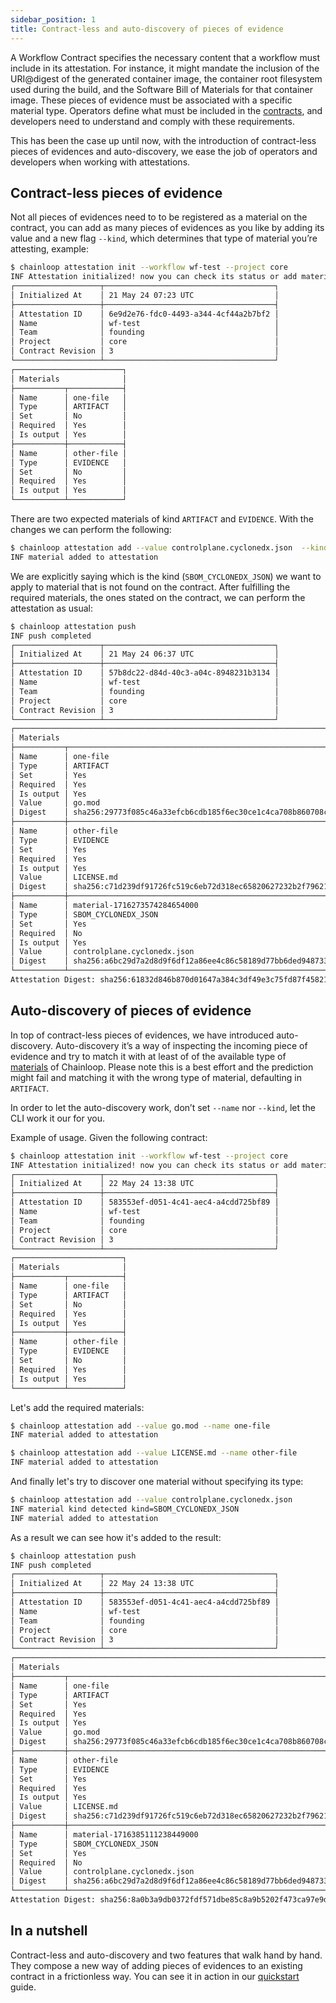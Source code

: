 ```yaml
---
sidebar_position: 1
title: Contract-less and auto-discovery of pieces of evidence
---
```

A Workflow Contract specifies the necessary content that a workflow must include in its attestation. For instance, it might mandate the inclusion of the URI@digest of the generated container image, the container root filesystem used during the build, and the Software Bill of Materials for that container image. These pieces of evidence must be associated with a specific material type. Operators define what must be included in the [contracts](operator/contract.mdx), and developers need to understand and comply with these requirements.

This has been the case up until now, with the introduction of contract-less pieces of evidences and auto-discovery, we ease the job of operators and developers when working with attestations.

## Contract-less pieces of evidence
Not all pieces of evidences need to to be registered as a material on the contract, you can add as many pieces of evidences as you like by adding 
its value and a new flag `--kind`, which determines that type of material you’re attesting, example:

```bash
$ chainloop attestation init --workflow wf-test --project core
INF Attestation initialized! now you can check its status or add materials to it
┌───────────────────┬──────────────────────────────────────┐
│ Initialized At    │ 21 May 24 07:23 UTC                  │
├───────────────────┼──────────────────────────────────────┤
│ Attestation ID    │ 6e9d2e76-fdc0-4493-a344-4cf44a2b7bf2 │
│ Name              │ wf-test                              │
│ Team              │ founding                             │
│ Project           │ core                                 │
│ Contract Revision │ 3                                    │
└───────────────────┴──────────────────────────────────────┘
┌────────────────────────┐
│ Materials              │
├───────────┬────────────┤
│ Name      │ one-file   │
│ Type      │ ARTIFACT   │
│ Set       │ No         │
│ Required  │ Yes        │
│ Is output │ Yes        │
├───────────┼────────────┤
│ Name      │ other-file │
│ Type      │ EVIDENCE   │
│ Set       │ No         │
│ Required  │ Yes        │
│ Is output │ Yes        │
└───────────┴────────────┘
```
There are two expected materials of kind `ARTIFACT` and `EVIDENCE`. With the changes we can perform the following:

```bash
$ chainloop attestation add --value controlplane.cyclonedx.json  --kind SBOM_CYCLONEDX_JSON
INF material added to attestation
```
We are explicitly saying which is the kind (`SBOM_CYCLONEDX_JSON`) we want to apply to material that is not found on the contract. After fulfilling the required materials, 
the ones stated on the contract, we can perform the attestation as usual:

```bash
$ chainloop attestation push
INF push completed
┌───────────────────┬──────────────────────────────────────┐
│ Initialized At    │ 21 May 24 06:37 UTC                  │
├───────────────────┼──────────────────────────────────────┤
│ Attestation ID    │ 57b8dc22-d84d-40c3-a04c-8948231b3134 │
│ Name              │ wf-test                              │
│ Team              │ founding                             │
│ Project           │ core                                 │
│ Contract Revision │ 3                                    │
└───────────────────┴──────────────────────────────────────┘
┌─────────────────────────────────────────────────────────────────────────────────────┐
│ Materials                                                                           │
├───────────┬─────────────────────────────────────────────────────────────────────────┤
│ Name      │ one-file                                                                │
│ Type      │ ARTIFACT                                                                │
│ Set       │ Yes                                                                     │
│ Required  │ Yes                                                                     │
│ Is output │ Yes                                                                     │
│ Value     │ go.mod                                                                  │
│ Digest    │ sha256:29773f085c46a33efcb6cdb185f6ec30ce1c4ca708b860708cd055b70488ef4d │
├───────────┼─────────────────────────────────────────────────────────────────────────┤
│ Name      │ other-file                                                              │
│ Type      │ EVIDENCE                                                                │
│ Set       │ Yes                                                                     │
│ Required  │ Yes                                                                     │
│ Is output │ Yes                                                                     │
│ Value     │ LICENSE.md                                                              │
│ Digest    │ sha256:c71d239df91726fc519c6eb72d318ec65820627232b2f796219e87dcf35d0ab4 │
├───────────┼─────────────────────────────────────────────────────────────────────────┤
│ Name      │ material-1716273574284654000                                            │
│ Type      │ SBOM_CYCLONEDX_JSON                                                     │
│ Set       │ Yes                                                                     │
│ Required  │ No                                                                      │
│ Is output │ Yes                                                                     │
│ Value     │ controlplane.cyclonedx.json                                             │
│ Digest    │ sha256:a6bc29d7a2d8d9f6df12a86ee4c86c58189d77bb6ded9487330c39f46ee00d9a │
└───────────┴─────────────────────────────────────────────────────────────────────────┘
Attestation Digest: sha256:61832d846b870d01647a384c3df49e3c75fd87f45821c9295d97ab91d5bae198
```

## Auto-discovery of pieces of evidence
In top of contract-less pieces of evidences, we have introduced auto-discovery. Auto-discovery it’s a way of inspecting the incoming piece of evidence and try to match it with at least of of the available type of [materials](operator/contract.mdx#material-schema) of Chainloop. Please note this is a best effort and the prediction might fail and matching it with the wrong type of material, defaulting in `ARTIFACT`.

In order to let the auto-discovery work, don’t set `--name` nor `--kind`, let the CLI work it our for you.

Example of usage. Given the following contract:

```bash
$ chainloop attestation init --workflow wf-test --project core
INF Attestation initialized! now you can check its status or add materials to it
┌───────────────────┬──────────────────────────────────────┐
│ Initialized At    │ 22 May 24 13:38 UTC                  │
├───────────────────┼──────────────────────────────────────┤
│ Attestation ID    │ 583553ef-d051-4c41-aec4-a4cdd725bf89 │
│ Name              │ wf-test                              │
│ Team              │ founding                             │
│ Project           │ core                                 │
│ Contract Revision │ 3                                    │
└───────────────────┴──────────────────────────────────────┘
┌────────────────────────┐
│ Materials              │
├───────────┬────────────┤
│ Name      │ one-file   │
│ Type      │ ARTIFACT   │
│ Set       │ No         │
│ Required  │ Yes        │
│ Is output │ Yes        │
├───────────┼────────────┤
│ Name      │ other-file │
│ Type      │ EVIDENCE   │
│ Set       │ No         │
│ Required  │ Yes        │
│ Is output │ Yes        │
└───────────┴────────────┘
```
Let's add the required materials:

```bash
$ chainloop attestation add --value go.mod --name one-file
INF material added to attestation

$ chainloop attestation add --value LICENSE.md --name other-file
INF material added to attestation
```
And finally let's try to discover one material without specifying its type:

```bash
$ chainloop attestation add --value controlplane.cyclonedx.json
INF material kind detected kind=SBOM_CYCLONEDX_JSON
INF material added to attestation
```
As a result we can see how it's added to the result:

```bash
$ chainloop attestation push
INF push completed
┌───────────────────┬──────────────────────────────────────┐
│ Initialized At    │ 22 May 24 13:38 UTC                  │
├───────────────────┼──────────────────────────────────────┤
│ Attestation ID    │ 583553ef-d051-4c41-aec4-a4cdd725bf89 │
│ Name              │ wf-test                              │
│ Team              │ founding                             │
│ Project           │ core                                 │
│ Contract Revision │ 3                                    │
└───────────────────┴──────────────────────────────────────┘
┌─────────────────────────────────────────────────────────────────────────────────────┐
│ Materials                                                                           │
├───────────┬─────────────────────────────────────────────────────────────────────────┤
│ Name      │ one-file                                                                │
│ Type      │ ARTIFACT                                                                │
│ Set       │ Yes                                                                     │
│ Required  │ Yes                                                                     │
│ Is output │ Yes                                                                     │
│ Value     │ go.mod                                                                  │
│ Digest    │ sha256:29773f085c46a33efcb6cdb185f6ec30ce1c4ca708b860708cd055b70488ef4d │
├───────────┼─────────────────────────────────────────────────────────────────────────┤
│ Name      │ other-file                                                              │
│ Type      │ EVIDENCE                                                                │
│ Set       │ Yes                                                                     │
│ Required  │ Yes                                                                     │
│ Is output │ Yes                                                                     │
│ Value     │ LICENSE.md                                                              │
│ Digest    │ sha256:c71d239df91726fc519c6eb72d318ec65820627232b2f796219e87dcf35d0ab4 │
├───────────┼─────────────────────────────────────────────────────────────────────────┤
│ Name      │ material-1716385111238449000                                            │
│ Type      │ SBOM_CYCLONEDX_JSON                                                     │
│ Set       │ Yes                                                                     │
│ Required  │ No                                                                      │
│ Value     │ controlplane.cyclonedx.json                                             │
│ Digest    │ sha256:a6bc29d7a2d8d9f6df12a86ee4c86c58189d77bb6ded9487330c39f46ee00d9a │
└───────────┴─────────────────────────────────────────────────────────────────────────┘
Attestation Digest: sha256:8a0b3a9db0372fdf571dbe85c8a9b5202f473ca97e9dbcdf77c3f9b423ea3b9c
```

## In a nutshell
Contract-less and auto-discovery and two features that walk hand by hand. They compose a new way of adding pieces of evidences to an existing contract in a frictionless way. You can see it in action in our [quickstart](../quickstart.md) guide.